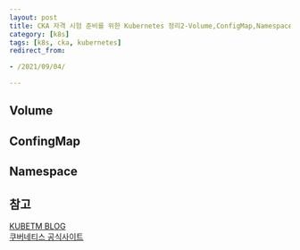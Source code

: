 ```yaml
---
layout: post
title: CKA 자격 시험 준비를 위한 Kubernetes 정리2-Volume,ConfigMap,Namespace 
category: [k8s]
tags: [k8s, cka, kubernetes]
redirect_from:

- /2021/09/04/

---
```



## Volume
## ConfingMap
## Namespace

## 참고
[KUBETM BLOG](https://kubernetes.io/ko/docs/concepts/workloads/pods/)  
[쿠버네티스 공식사이트](https://kubetm.github.io/k8s/)   
